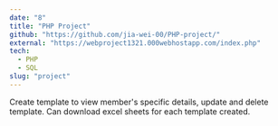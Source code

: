 ```yaml
---
date: "8"
title: "PHP Project"
github: "https://github.com/jia-wei-00/PHP-project/"
external: "https://webproject1321.000webhostapp.com/index.php"
tech:
  - PHP
  - SQL
slug: "project"
---
```


Create template to view member's specific details, update and delete template. Can download excel sheets for each template created.
